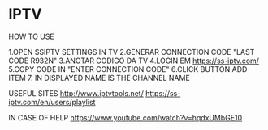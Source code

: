 # IPTV

HOW TO USE

1.OPEN SSIPTV SETTINGS IN TV 
2.GENERAR CONNECTION CODE "LAST CODE R932N"
3.ANOTAR CODIGO DA TV
4.LOGIN EM https://ss-iptv.com/
5.COPY CODE IN "ENTER CONNECTION CODE"
6.CLICK BUTTON ADD ITEM
7. IN DISPLAYED NAME IS THE CHANNEL NAME

USEFUL SITES
http://www.iptvtools.net/
https://ss-iptv.com/en/users/playlist

IN CASE OF HELP
https://www.youtube.com/watch?v=hqdxUMbGE10

